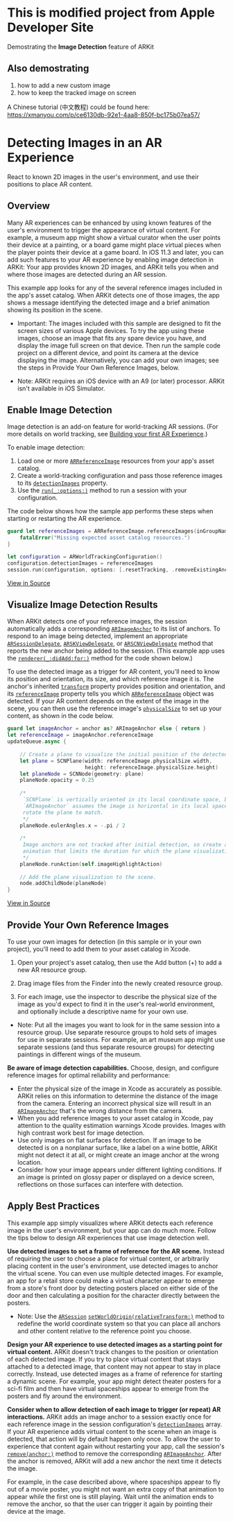 # This is modified project from Apple Developer Site

Demostrating the **Image Detection** feature of ARKit

## Also demostrating
1. how to add a new custom image
2. how to keep the tracked image on screen

A Chinese tutorial (中文教程) could be found here: 
https://xmanyou.com/p/ce6130db-92e1-4aa8-850f-bc175b07ea57/


# Detecting Images in an AR Experience

React to known 2D images in the user's environment, and use their positions to place AR content.

## Overview

Many AR experiences can be enhanced by using known features of the user's environment to trigger the appearance of virtual content. For example, a museum app might show a virtual curator when the user points their device at a painting, or a board game might place virtual pieces when the player points their device at a game board. In iOS 11.3 and later, you can add such features to your AR experience by enabling image detection in ARKit: Your app provides known 2D images, and ARKit tells you when and where those images are detected during an AR session.

This example app looks for any of the several reference images included in the app's asset catalog. When ARKit detects one of those images, the app shows a message identifying the detected image and a brief animation showing its position in the scene.

- Important: The images included with this sample are designed to fit the screen sizes of various Apple devices. To try the app using these images, choose an image that fits any spare device you have, and display the image full screen on that device. Then run the sample code project on a different device, and point its camera at the device displaying the image. Alternatively, you can add your own images; see the steps in Provide Your Own Reference Images, below.

- Note: ARKit requires an iOS device with an A9 (or later) processor. ARKit isn't available in iOS Simulator.

## Enable Image Detection

Image detection is an add-on feature for world-tracking AR sessions. (For more details on world tracking, see [Building your first AR Experience][1].) 

To enable image detection:

1. Load one or more [`ARReferenceImage`][2] resources from your app's asset catalog.
2. Create a world-tracking configuration and pass those reference images to its [`detectionImages`][3] property.
3. Use the [`run(_:options:)`][4] method to run a session with your configuration.

The code below shows how the sample app performs these steps when starting or restarting the AR experience.

``` swift
guard let referenceImages = ARReferenceImage.referenceImages(inGroupNamed: "AR Resources", bundle: nil) else {
    fatalError("Missing expected asset catalog resources.")
}

let configuration = ARWorldTrackingConfiguration()
configuration.detectionImages = referenceImages
session.run(configuration, options: [.resetTracking, .removeExistingAnchors])
```
[View in Source](x-source-tag://ARReferenceImage-Loading)

[1]:https://developer.apple.com/documentation/arkit/tracking_and_visualizing_planes
[2]:https://developer.apple.com/documentation/arkit/arreferenceimage
[3]:https://developer.apple.com/documentation/arkit/arworldtrackingconfiguration/2941063-detectionimages
[4]:https://developer.apple.com/documentation/arkit/arsession/2875735-run

## Visualize Image Detection Results

When ARKit detects one of your reference images, the session automatically adds a corresponding [`ARImageAnchor`][5] to its list of anchors. To respond to an image being detected, implement an appropriate [`ARSessionDelegate`][7], [`ARSKViewDelegate`][8], or [`ARSCNViewDelegate`][9] method that reports the new anchor being added to the session. (This example app uses the [`renderer(_:didAdd:for:)`][10] method for the code shown below.)

[5]:https://developer.apple.com/documentation/arkit/arimageanchor
[7]:https://developer.apple.com/documentation/arkit/arsessiondelegate
[8]:https://developer.apple.com/documentation/arkit/arskviewdelegate
[9]:https://developer.apple.com/documentation/arkit/arscnviewdelegate
[10]:https://developer.apple.com/documentation/arkit/arscnviewdelegate/2865794-renderer

To use the detected image as a trigger for AR content, you'll need to know its position and orientation, its size, and which reference image it is. The anchor's inherited [`transform`][11] property provides position and orientation, and its [`referenceImage`][12] property tells you which [`ARReferenceImage`][2] object was detected. If your AR content depends on the extent of the image in the scene, you can then use the reference image's [`physicalSize`][13] to set up your content, as shown in the code below. 

[11]:https://developer.apple.com/documentation/arkit/aranchor/2867981-transform
[12]:https://developer.apple.com/documentation/arkit/arimageanchor/2941037-referenceimage
[13]:https://developer.apple.com/documentation/arkit/arreferenceimage/2941027-physicalsize

``` swift
guard let imageAnchor = anchor as? ARImageAnchor else { return }
let referenceImage = imageAnchor.referenceImage
updateQueue.async {
    
    // Create a plane to visualize the initial position of the detected image.
    let plane = SCNPlane(width: referenceImage.physicalSize.width,
                         height: referenceImage.physicalSize.height)
    let planeNode = SCNNode(geometry: plane)
    planeNode.opacity = 0.25
    
    /*
     `SCNPlane` is vertically oriented in its local coordinate space, but
     `ARImageAnchor` assumes the image is horizontal in its local space, so
     rotate the plane to match.
     */
    planeNode.eulerAngles.x = -.pi / 2
    
    /*
     Image anchors are not tracked after initial detection, so create an
     animation that limits the duration for which the plane visualization appears.
     */
    planeNode.runAction(self.imageHighlightAction)
    
    // Add the plane visualization to the scene.
    node.addChildNode(planeNode)
}
```
[View in Source](x-source-tag://ARImageAnchor-Visualizing)

## Provide Your Own Reference Images

To use your own images for detection (in this sample or in your own project), you'll need to add them to your asset catalog in Xcode.

1. Open your project's asset catalog, then use the Add button (+) to add a new AR resource group.

2. Drag image files from the Finder into the newly created resource group.

3. For each image, use the inspector to describe the physical size of the image as you'd expect to find it in the user's real-world environment, and optionally include a descriptive name for your own use.

- Note: Put all the images you want to look for in the same session into a resource group. Use separate resource groups to hold sets of images for use in separate sessions. For example, an art museum app might use separate sessions (and thus separate resource groups) for detecting paintings in different wings of the museum.

**Be aware of image detection capabilities.** Choose, design, and configure reference images for optimal reliability and performance:

* Enter the physical size of the image in Xcode as accurately as possible. ARKit relies on this information to determine the distance of the image from the camera. Entering an incorrect physical size will result in an [`ARImageAnchor`][5] that's the wrong distance from the camera.
* When you add reference images to your asset catalog in Xcode, pay attention to the quality estimation warnings Xcode provides. Images with high contrast work best for image detection. 
* Use only images on flat surfaces for detection. If an image to be detected is on a nonplanar surface, like a label on a wine bottle, ARKit might not detect it at all, or might create an image anchor at the wrong location.
* Consider how your image appears under different lighting conditions. If an image is printed on glossy paper or displayed on a device screen, reflections on those surfaces can interfere with detection.


## Apply Best Practices

This example app simply visualizes where ARKit detects each reference image in the user's environment, but your app can do much more. Follow the tips below to design AR experiences that use image detection well.

**Use detected images to set a frame of reference for the AR scene.** Instead of requiring the user to choose a place for virtual content, or arbitrarily placing content in the user's environment, use detected images to anchor the virtual scene. You can even use multiple detected images. For example, an app for a retail store could make a virtual character appear to emerge from a store's front door by detecting posters placed on either side of the door and then calculating a position for the character directly between the posters.

- Note: Use the [`ARSession`][14] [`setWorldOrigin(relativeTransform:)`][15] method to redefine the world coordinate system so that you can place all anchors and other content relative to the reference point you choose.

[14]:https://developer.apple.com/documentation/arkit/arsession
[15]:https://developer.apple.com/documentation/arkit/arsession/2942278-setworldorigin

**Design your AR experience to use detected images as a starting point for virtual content.** ARKit doesn't track changes to the position or orientation of each detected image. If you try to place virtual content that stays attached to a detected image, that content may not appear to stay in place correctly. Instead, use detected images as a frame of reference for starting a dynamic scene. For example, your app might detect theater posters for a sci-fi film and then have virtual spaceships appear to emerge from the posters and fly around the environment.

**Consider when to allow detection of each image to trigger (or repeat) AR interactions.** ARKit adds an image anchor to a session exactly once for each reference image in the session configuration's [`detectionImages`][3] array. If your AR experience adds virtual content to the scene when an image is detected, that action will by default happen only once. To allow the user to experience that content again without restarting your app, call the session's [`remove(anchor:)`][16] method to remove the corresponding [`ARImageAnchor`][5]. After the anchor is removed, ARKit will add a new anchor the next time it detects the image.

[16]:https://developer.apple.com/documentation/arkit/arsession/2865607-remove

For example, in the case described above, where spaceships appear to fly out of a movie poster, you might not want an extra copy of that animation to appear while the first one is still playing. Wait until the animation ends to remove the anchor, so that the user can trigger it again by pointing their device at the image.
